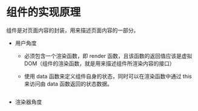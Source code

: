 # 组件的实现原理

组件是对页面内容的封装，用来描述页面内容的一部分。

- 用户角度
    - 必须包含一个渲染函数，即 render 函数，且该函数的返回值应该是虚拟 DOM（组件的渲染函数，就是用来描述组件所渲染内容的接口）
    
    - 使用 data 函数来定义组件自身的状态，同时可以在渲染函数中通过 this 来访问由 data 函数返回的状态数据。

    ```js
    
    ```




- 渲染器角度